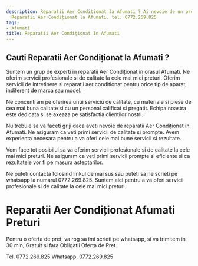 ```yaml
---
description: Reparatii Aer Condiționat la Afumati ? Ai nevoie de un profesionist in
  Reparatii Aer Condiționat la Afumati. tel. 0772.269.825
tags:
- Afumati
title: Reparatii Aer Condiționat In Afumati
---
```



## Cauti Reparatii Aer Condiționat la Afumati ?

Suntem un grup de experti in reparatii Aer Condiționat in orasul Afumati. Ne oferim servicii profesionale si de calitate la cele mai mici preturi. Oferim servicii de intretinere si reparatii aer conditionat pentru orice tip de aparat, indiferent de marca sau model.

Ne concentram pe oferirea unui serviciu de calitate, cu materiale si piese de cea mai buna calitate si cu un personal calificat si pregatit. Echipa noastra este dedicata si se axeaza pe satisfactia clientilor nostri.

Nu trebuie sa va faceti griji daca aveti nevoie de reparatii Aer Condiționat in Afumati. Ne asiguram ca veti primi servicii de calitate si prompte. Avem experienta necesara pentru a va oferi cele mai bune servicii si rezultate.

Vom face tot posibilul sa va oferim servicii profesionale si de calitate la cele mai mici preturi. Ne asiguram ca veti primi servicii prompte si eficiente si ca rezultatele vor fi pe masura asteptarilor.

Ne puteti contacta folosind linkul de mai sus sau puteti sa ne scrieti pe whatsapp la numarul 0772.269.825. Suntem aici pentru a va oferi servicii profesionale si de calitate la cele mai mici preturi.

# Reparatii Aer Condiționat Afumati Preturi
Pentru o oferta de pret, va rog sa imi scrieti pe whatsapp, si va trimitem in 30 min, Gratuit si fara Obligatii Oferta de Pret.

Tel. 0772.269.825
Whatsapp. 0772.269.825